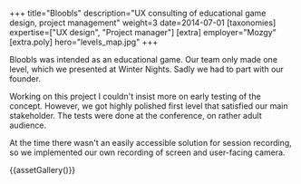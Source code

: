 +++
title="Bloobls"
description="UX consulting of educational game design, project management"
weight=3
date=2014-07-01
[taxonomies]
expertise=["UX design", "Project manager"]
[extra]
employer="Mozgy"
[extra.poly]
hero="levels_map.jpg"
+++

Bloobls was intended as an educational game. Our team only made one level, which we presented at Winter Nights. Sadly we had to part with our founder.

Working on this project I couldn't insist more on early testing of the concept. However, we got highly polished first level that satisfied our main stakeholder. The tests were done at the conference, on rather adult audience.

At the time there wasn't an easily accessible solution for session recording, so we implemented our own recording of screen and user-facing camera.

{{assetGallery()}}